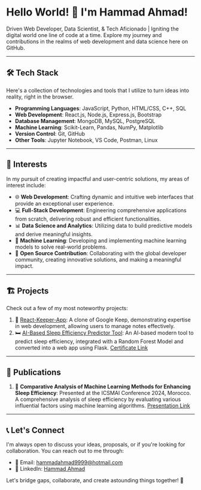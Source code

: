 # Hello World! 👋 I'm Hammad Ahmad!

Driven Web Developer, Data Scientist, & Tech Aficionado | Igniting the digital world one line of code at a time. Explore my journey and contributions in the realms of web development and data science here on GitHub.

---

## 🛠 Tech Stack

Here's a collection of technologies and tools that I utilize to turn ideas into reality, right in the browser.

- **Programming Languages**: JavaScript, Python, HTML/CSS, C++, SQL
- **Web Development**: React.js, Node.js, Express.js, Bootstrap
- **Database Management**: MongoDB, MySQL, PostgreSQL
- **Machine Learning**: Scikit-Learn, Pandas, NumPy, Matplotlib
- **Version Control**: Git, GitHub
- **Other Tools**: Jupyter Notebook, VS Code, Postman, Linux

---

## 🎯 Interests

In my pursuit of creating impactful and user-centric solutions, my areas of interest include:

- 🌐 **Web Development**: Crafting dynamic and intuitive web interfaces that provide an exceptional user experience.
- 💻 **Full-Stack Development**: Engineering comprehensive applications from scratch, delivering robust and efficient functionalities.
- 📊 **Data Science and Analytics**: Utilizing data to build predictive models and derive meaningful insights.
- 🤖 **Machine Learning**: Developing and implementing machine learning models to solve real-world problems.
- 🤝 **Open Source Contribution**: Collaborating with the global developer community, creating innovative solutions, and making a meaningful impact.

---

## 🏗 Projects

Check out a few of my most noteworthy projects:

1. 📝 [React-Keeper-App](https://1onn.github.io/React-Keeper-App/): A clone of Google Keep, demonstrating expertise in web development, allowing users to manage notes effectively.
2. 🛏️ [AI-Based Sleep Efficiency Predictor Tool](https://github.com/1onn/AI-Sleep-Efficiency-Predictor): An AI-based modern tool to predict sleep efficiency, integrated with a Random Forest Model and converted into a web app using Flask. [Certificate Link](https://photos.google.com/share/AF1QipPX5J7ggxEWyffV37KxHaCh7aLrNpDJf2eQTceUeJSqSKnmD_mWo1W4lNr7cNQ7ZA?key=Z3V0ODJlQUVQZzRBdDJCX2FfLVBvWWVWTFlZTjJR)

---

## 📄 Publications

1. 📘 **Comparative Analysis of Machine Learning Methods for Enhancing Sleep Efficiency**: Presented at the ICSMAI Conference 2024, Morocco. A comprehensive analysis of sleep efficiency by evaluating various influential factors using machine learning algorithms. [Presentation Link](https://www.youtube.com/watch?v=y0W-PCEUvZg&t=4s&ab_channel=HammadAhmad)

---

## 📞 Let's Connect

I'm always open to discuss your ideas, proposals, or if you're looking for collaboration. You can reach out to me through:

- 📧 Email: [hammadahmad9999@hotmail.com](mailto:hammadahmad9999@hotmail.com)
- 💼 LinkedIn: [Hammad Ahmad](https://www.linkedin.com/in/hammadahmad123/)

Let's bridge gaps, collaborate, and create astounding things together! 🚀
